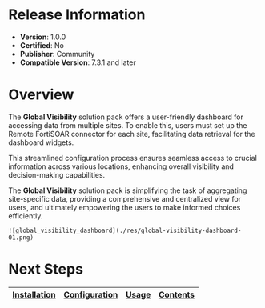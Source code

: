# Release Information 

- **Version**: 1.0.0 
- **Certified**: No 
- **Publisher**: Community 
- **Compatible Version**: 7.3.1 and later 

# Overview 
The **Global Visibility** solution pack offers a user-friendly dashboard for accessing data from multiple sites. To enable this, users must set up the Remote FortiSOAR connector for each site, facilitating data retrieval for the dashboard widgets.

This streamlined configuration process ensures seamless access to crucial information across various locations, enhancing overall visibility and decision-making capabilities.

The **Global Visibility** solution pack is simplifying the task of aggregating site-specific data, providing a comprehensive and centralized view for users, and ultimately empowering the users to make informed choices efficiently.

    ![global_visibility_dashboard](./res/global-visibility-dashboard-01.png)

# Next Steps
| [Installation](./docs/setup.md#installation) | [Configuration](./docs/setup.md#configuration) | [Usage](./docs/usage.md) | [Contents](./docs/contents.md) | 
|--------------------------------------------|----------------------------------------------|------------------------|------------------------------|
